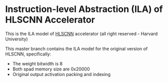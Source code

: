 # Instruction-level Abstraction (ILA) of HLSCNN Accelerator

This is the ILA model of [HLSCNN](https://github.com/ttambe/HLSCNN_Accel) accelerator (all right reserved - Harvard University)

This master branch contains the ILA model for the original version of HLSCNN, specifically:
- The weight bitwidth is 8
- Both spad memory size are 0x20000
- Original output activation packing and indexing
